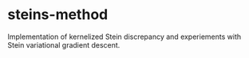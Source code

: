 # steins-method
Implementation of kernelized Stein discrepancy and experiements with Stein variational gradient descent.
